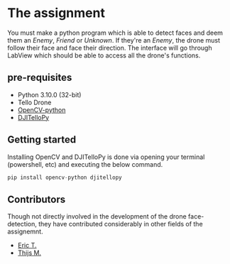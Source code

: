 # The assignment

You must make a python program which is able to detect faces and deem them an _Enemy_, _Friend_ or _Unknown_. If they're an _Enemy_, the drone must follow their face and face their direction. The interface will go through LabView which should be able to access all the drone's functions.

## pre-requisites

* Python 3.10.0 (32-bit)
* Tello Drone
* [OpenCV-python](https://github.com/opencv/opencv-python)
* [DJITelloPy](https://github.com/damiafuentes/DJITelloPy)

## Getting started

Installing OpenCV and DJITelloPy is done via opening your terminal (powershell, etc) and executing the below command.

```python
pip install opencv-python djitellopy
```

## Contributors

Though not directly involved in the development of the drone face-detection, they have contributed considerably in other fields of the assignemnt.

* [Eric T.](https://github.com/Eriomas)
* [Thijs M.](https://github.com/TopdevT)
